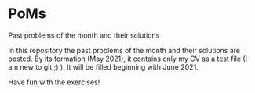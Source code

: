 # PoMs
Past problems of the month and their solutions

In this repository the past problems of the month and their solutions are posted.
By its formation (May 2021), it contains only my CV as a test file (I am new to git ;) ).
It will be filled beginning with June 2021. 

Have fun with the exercises!
